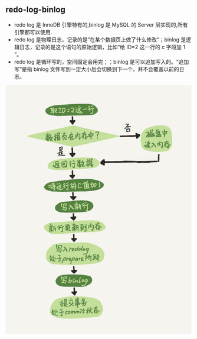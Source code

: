 ## redo-log-binlog
- redo log 是 InnoDB 引擎特有的,binlog 是 MySQL 的 Server 层实现的,所有引擎都可以使用.
- redo log 是物理日志，记录的是“在某个数据页上做了什么修改”；binlog 是逻辑日志，记录的是这个语句的原始逻辑，比如“给 ID=2 这一行的 c 字段加 1 ”。
- redo log 是循环写的，空间固定会用完；；binlog 是可以追加写入的。“追加写”是指 binlog 文件写到一定大小后会切换到下一个，并不会覆盖以前的日志。    

![](/2e5bff4910ec189fe1ee6e2ecc7b4bbe.png "流程")
